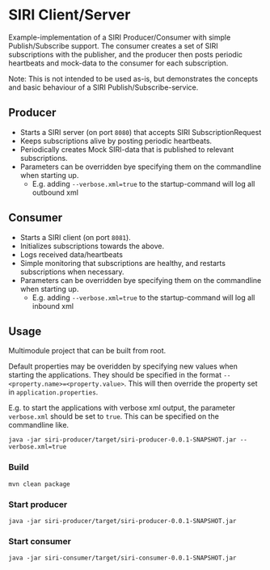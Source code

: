 # SIRI Client/Server

Example-implementation of a SIRI Producer/Consumer with simple Publish/Subscribe support. The consumer creates a set of SIRI subscriptions with the publisher, and the producer then posts periodic heartbeats and mock-data to the consumer for each subscription.

Note: This is not intended to be used as-is, but demonstrates the concepts and basic behaviour of a SIRI Publish/Subscribe-service.

## Producer
- Starts a SIRI server (on port `8080`) that accepts SIRI SubscriptionRequest
- Keeps subscriptions alive by posting periodic heartbeats.
- Periodically creates Mock SIRI-data that is published to relevant subscriptions.
- Parameters can be overridden bye specifying them on the commandline when starting up.
    - E.g. adding `--verbose.xml=true` to the startup-command will log all outbound xml

## Consumer
- Starts a SIRI client (on port `8081`).
- Initializes subscriptions towards the above.
- Logs received data/heartbeats
- Simple monitoring that subscriptions are healthy, and restarts subscriptions when necessary.
- Parameters can be overridden bye specifying them on the commandline when starting up.
  - E.g. adding `--verbose.xml=true` to the startup-command will log all inbound xml

## Usage
Multimodule project that can be built from root.

Default properties may be overidden by specifying new values when starting the applications. They should be specified in the format `--<property.name>=<property.value>`. This will then override the property set in `application.properties`.

E.g. to start the applications with verbose xml output, the parameter `verbose.xml` should be set to `true`. This can be specified on the commandline like.
```
java -jar siri-producer/target/siri-producer-0.0.1-SNAPSHOT.jar --verbose.xml=true
```

### Build
```
mvn clean package
```
### Start producer
``` 
java -jar siri-producer/target/siri-producer-0.0.1-SNAPSHOT.jar
```
### Start consumer
``` 
java -jar siri-consumer/target/siri-consumer-0.0.1-SNAPSHOT.jar 
```

